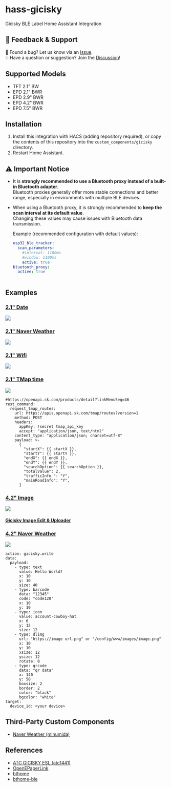# hass-gicisky
Gicisky BLE Label Home Assistant Integration

## 💬 Feedback & Support

🐞 Found a bug? Let us know via an [Issue](https://github.com/eigger/hass-gicisky/issues).  
💡 Have a question or suggestion? Join the [Discussion](https://github.com/eigger/hass-gicisky/discussions)!


## Supported Models
- TFT 2.1" BW
- EPD 2.1" BWR
- EPD 2.9" BWR
- EPD 4.2" BWR
- EPD 7.5" BWR

## Installation
1. Install this integration with HACS (adding repository required), or copy the contents of this
repository into the `custom_components/gicisky` directory.
2. Restart Home Assistant.

## ⚠️ Important Notice
- It is **strongly recommended to use a Bluetooth proxy instead of a built-in Bluetooth adapter**.  
  Bluetooth proxies generally offer more stable connections and better range, especially in environments with multiple BLE devices.
- When using a Bluetooth proxy, it is strongly recommended to **keep the scan interval at its default value**.  
  Changing these values may cause issues with Bluetooth data transmission.
  
  Example (recommended configuration with default values):

  ```yaml
  esp32_ble_tracker:
    scan_parameters:
      #interval: 1100ms
      #window: 1100ms
      active: true
  bluetooth_proxy:
    active: true
   
## Examples
### [2.1" Date](https://github.com/eigger/hass-gicisky/blob/master/examples/2.1-date.yaml)
<img src=https://github.com/eigger/hass-gicisky/blob/master/examples/2.1-date.jpg>

### [2.1" Naver Weather](https://github.com/eigger/hass-gicisky/blob/master/examples/2.1-naver-weather.yaml)
<img src=https://github.com/eigger/hass-gicisky/blob/master/examples/2.1-naver-weather.jpg>

### [2.1" Wifi](https://github.com/eigger/hass-gicisky/blob/master/examples/2.1-wifi.yaml)
<img src=https://github.com/eigger/hass-gicisky/blob/master/examples/2.1-wifi.jpg>

### [2.1" TMap time](https://github.com/eigger/hass-gicisky/blob/master/examples/2.1-tmap-time.yaml)
<img src=https://github.com/eigger/hass-gicisky/blob/master/examples/2.1-tmap-time.jpg>

```
#https://openapi.sk.com/products/detail?linkMenuSeq=46
rest_command:
  request_tmap_routes:
    url: https://apis.openapi.sk.com/tmap/routes?version=1
    method: POST
    headers:
      appKey: !secret tmap_api_key
      accept: "application/json, text/html"
    content_type: "application/json; charset=utf-8"
    payload: >-
      {
        "startX": {{ startX }},
        "startY": {{ startY }},
        "endX": {{ endX }},
        "endY": {{ endY }},
        "searchOption": {{ searchOption }},
        "totalValue": 2,
        "trafficInfo ": "Y",
        "mainRoadInfo": "Y",
      }
```

### [4.2" Image](https://github.com/eigger/hass-gicisky/blob/master/examples/4.2-image.yaml)
<img src=https://github.com/eigger/hass-gicisky/blob/master/examples/4.2-image.jpg>

  #### [Gicisky Image Edit & Uploader](https://eigger.github.io/Gicisky_Image_Uploader.html)

### [4.2" Naver Weather](https://github.com/eigger/hass-gicisky/blob/master/examples/4.2-naver-weather.yaml)
<img src=https://github.com/eigger/hass-gicisky/blob/master/examples/4.2-naver-weather.jpg>

```
action: gicisky.write
data:
  payload:
    - type: text
      value: Hello World!
      x: 10
      y: 10
      size: 40
    - type: barcode
      data: "12345"
      code: "code128"
      x: 10
      y: 10
    - type: icon
      value: account-cowboy-hat
      x: 6
      y: 12
      size: 12
    - type: dlimg
      url: "https://image url.png" or "/config/www/images/image.png"
      x: 10
      y: 10
      xsize: 12
      ysize: 12
      rotate: 0
    - type: qrcode
      data: "qr data"
      x: 140
      y: 50
      boxsize: 2
      border: 2
      color: "black"
      bgcolor: "white"
target:
  device_id: <your device>
```
## Third-Party Custom Components
- [Naver Weather (minumida)](https://github.com/miumida/naver_weather.git)
  
## References
- [ATC GICISKY ESL (atc1441)](https://github.com/atc1441/ATC_GICISKY_ESL.git)
- [OpenEPaperLink](https://github.com/OpenEPaperLink/Home_Assistant_Integration.git)
- [bthome](https://github.com/home-assistant/core/tree/dev/homeassistant/components/bthome)
- [bthome-ble](https://github.com/Bluetooth-Devices/bthome-ble.git)

